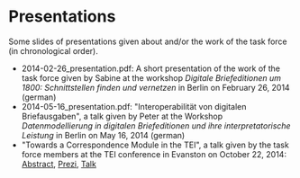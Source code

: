 Presentations
===========

Some slides of presentations given about <correspDesc> and/or the work of the task force (in chronological order).

* 2014-02-26_presentation.pdf: A short presentation of the work of the task force given by Sabine at the workshop _Digitale Briefeditionen um 1800: Schnittstellen finden und vernetzen_ in Berlin on February 26, 2014 (german)
* 2014-05-16_presentation.pdf: "Interoperabilität von digitalen Briefausgaben", a talk given by Peter at the Workshop _Datenmodellierung in digitalen Briefeditionen und ihre interpretatorische Leistung_ in Berlin on May 16, 2014 (german)
* "Towards a Correspondence Module in the TEI", a talk given by the task force members at the TEI conference in Evanston on October 22, 2014: [Abstract](http://tei.northwestern.edu/files/2014/10/Seifert-Illetschko-Stadler-2f2zhn3.pdf), [Prezi](https://prezi.com/e70bkx9iqiib/towards-a-correspondence-module-in-the-tei/), [Talk](https://docs.google.com/document/d/16DTp789wkrhPXH_79zexSy8wHWZId7W-RZkO4e1BAGM/edit?usp=sharing)